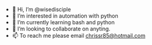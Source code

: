 - 👋 Hi, I’m @wisedisciple
- 👀 I’m interested in automation with python
- 🌱 I’m currently learning bash and python
- 💞️ I’m looking to collaborate on anyting.
- 📫 To reach me please email chrissr85@hotmail.com

<!---
wisedisciple/wisedisciple is a ✨ special ✨ repository because its `README.md` (this file) appears on your GitHub profile.
You can click the Preview link to take a look at your changes.
--->
